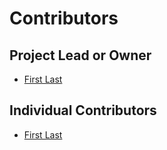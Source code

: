 # Contributors

## Project Lead or Owner

* [First Last](https://github.com/ghusername)

## Individual Contributors

* [First Last](https://github.com/ghusername)
